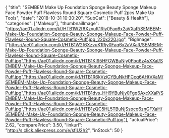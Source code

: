 {
	"title": "SEMBEM Make Up Foundation Sponge Beauty Sponge Makeup Face Powder Puff Flawless Round Square Cosmetic Puff 2pcs Make Up Tools",
	"date": "2018-10-31 10:30:20",
	"SubCat": ["Beauty & Health"],
	"categories": ["Makeup"],
	"thumbnailImage": "https://ae01.alicdn.com/kf/HTB1W2f6XzvuK1Rjy0Faq6x2aVXaR/SEMBEM-Make-Up-Foundation-Sponge-Beauty-Sponge-Makeup-Face-Powder-Puff-Flawless-Round-Square-Cosmetic-Puff.jpg_220x220.jpg",
	"BigImage": ["https://ae01.alicdn.com/kf/HTB1W2f6XzvuK1Rjy0Faq6x2aVXaR/SEMBEM-Make-Up-Foundation-Sponge-Beauty-Sponge-Makeup-Face-Powder-Puff-Flawless-Round-Square-Cosmetic-Puff.jpg","https://ae01.alicdn.com/kf/HTB1KI95HFGWBuNjy0Fbq6z4sXXal/SEMBEM-Make-Up-Foundation-Sponge-Beauty-Sponge-Makeup-Face-Powder-Puff-Flawless-Round-Square-Cosmetic-Puff.jpg","https://ae01.alicdn.com/kf/HTB1R6kVziCYBuNkHFCcq6AHtVXaM/SEMBEM-Make-Up-Foundation-Sponge-Beauty-Sponge-Makeup-Face-Powder-Puff-Flawless-Round-Square-Cosmetic-Puff.jpg","https://ae01.alicdn.com/kf/HTB1dvs_HH9YBuNjy0Fgq6AxcXXaP/SEMBEM-Make-Up-Foundation-Sponge-Beauty-Sponge-Makeup-Face-Powder-Puff-Flawless-Round-Square-Cosmetic-Puff.jpg","https://ae01.alicdn.com/kf/HTB1zQC5HL5TBuNjSspcq6znGFXaH/SEMBEM-Make-Up-Foundation-Sponge-Beauty-Sponge-Makeup-Face-Powder-Puff-Flawless-Round-Square-Cosmetic-Puff.jpg"],
	"actualPrice": 2.62,
	"comparePrice": 3.50,
	"linkurl": "http://s.click.aliexpress.com/e/sfiU2h2",
	"inStock": 50
}
